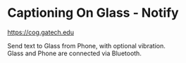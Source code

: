 # Captioning On Glass - Notify
https://cog.gatech.edu

Send text to Glass from Phone, with optional vibration.  
Glass and Phone are connected via Bluetooth.